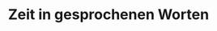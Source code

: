 ---
layout: article
title: Zeit in gesprochenen Worten
description: 
  - Dieses Template zeigt ein nettes Beispiel mit Lua Scripten. Es übersetzt die aktuelle Stunde und Minute in gesprochene Worte.
lang: de
weight: 500
isDraft: false
ref: Current_time_in_spoken_words
category:
  - Spaß
image: Current_time_in_spoken_words_DE.png
download: Current_time_in_spoken_words_DE.pbmx
overview_description:
overview_benefits:
overview_data_sources:
---
